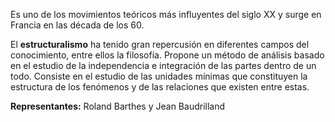 Es uno de los movimientos teóricos más influyentes del siglo XX y surge en Francia en las década de los 60.

El **estructuralismo** ha tenido gran repercusión en diferentes campos del conocimiento, entre ellos la filosofía. Propone un método de análisis basado en el estudio de la independencia e integración de las partes dentro de un todo. Consiste en el estudio de las unidades mínimas que constituyen la estructura de los fenómenos y de las relaciones que existen entre estas.

**Representantes:** Roland Barthes y Jean Baudrilland

